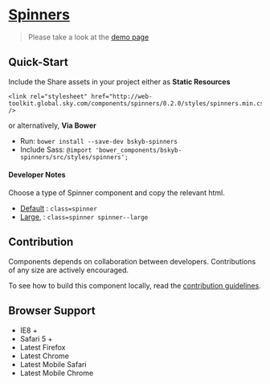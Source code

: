 [Spinners](http://skyglobal.github.io/spinners/)
========================

> Please take a look at the [demo page](http://skyglobal.github.io/spinners/)

## Quick-Start

Include the Share assets in your project either as **Static Resources**

```
<link rel="stylesheet" href="http://web-toolkit.global.sky.com/components/spinners/0.2.0/styles/spinners.min.css" />
```

or alternatively, **Via Bower**

 * Run: `bower install --save-dev bskyb-spinners`
 * Include Sass: `@import 'bower_components/bskyb-spinners/src/styles/spinners';`

#### Developer Notes

Choose a type of Spinner component and copy the relevant html.
 * [Default](demo/_includes/default.html) : `class=spinner`
 * [Large](demo/_includes/large.html), : `class=spinner spinner--large`

## Contribution

Components depends on collaboration between developers. Contributions of any size are actively encouraged.

To see how to build this component locally, read the [contribution guidelines](CONTRIBUTING.md).

## Browser Support

 * IE8 +
 * Safari 5 +
 * Latest Firefox
 * Latest Chrome
 * Latest Mobile Safari
 * Latest Mobile Chrome